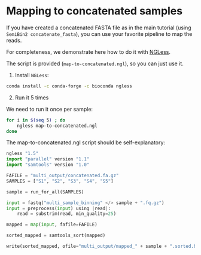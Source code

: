# Mapping to concatenated samples

If you have created a concatenated FASTA file as in the main tutorial (using `SemiBin2 concatenate_fasta`), you can use your favorite pipeline to map the reads.

For completeness, we demonstrate here how to do it with [NGLess](https://ngless.embl.de/).

The script is provided (`map-to-concatenated.ngl`), so you can just use it.

1. Install `NGLess`:

```bash
conda install -c conda-forge -c bioconda ngless
```

2. Run it 5 times

We need to run it once per sample:

```bash
for i in $(seq 5) ; do
    ngless map-to-concatenated.ngl
done
```

The map-to-concatenated.ngl script should be self-explanatory:

```python
ngless "1.5"
import "parallel" version "1.1"
import "samtools" version "1.0"

FAFILE = "multi_output/concatenated.fa.gz"
SAMPLES = ["S1", "S2", "S3", "S4", "S5"]

sample = run_for_all(SAMPLES)

input = fastq("multi_sample_binning" </> sample + ".fq.gz")
input = preprocess(input) using |read|:
    read = substrim(read, min_quality=25)

mapped = map(input, fafile=FAFILE)

sorted_mapped = samtools_sort(mapped)

write(sorted_mapped, ofile="multi_output/mapped_" + sample + ".sorted.bam")



```

